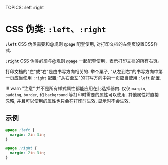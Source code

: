 TOPICS: :left
        :right

# CSS 伪类: `:left`、`:right`

**`:left`** CSS 伪类需要和@规则 **`@page`** 配套使用, 对打印文档的左侧页设置CSS样式.

**`:right`** CSS 伪类必须与@规则 **`@page`** 一起配套使用，表示打印文档的所有右页。

打印文档的"左"或"右"是由书写方向相关的. 举个栗子, "从左到右"的书写方向中第一页应当使用 `:right` 配置; "从右至左"的书写方向中第一页应当使用 `:left` 配置.

!!! warn "注意“
    并不是所有样式属性都能应用在此选择器内. 仅仅 `margin`, `padding`, `border`, 和 `background` 等打印时需要的属性可以使用. 其他属性将直接忽略,
    并且可以使用的属性也只会在打印时生效, 显示时不会生效.

## 示例

```css
@page :left {
  margin: 2in 3in;
}
```

```css
@page :right {
  margin: 2in 3in;
}
```
